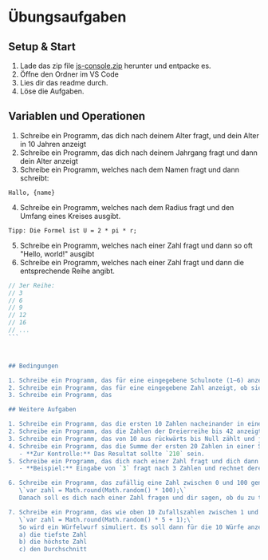 # Übungsaufgaben

## Setup & Start

1. Lade das zip file  [js-console.zip](https://github.com/bbz-biel-informatik/288-programmiertechniken-webfrontend/raw/refs/heads/master/02%20-%20console/js-console.zip) herunter und entpacke es.
2. Öffne den Ordner im VS Code
3. Lies dir das readme durch.
4. Löse die Aufgaben.

## Variablen und Operationen
1. Schreibe ein Programm, das dich nach deinem Alter fragt, und dein Alter in 10 Jahren anzeigt​
2. Schreibe ein Programm, das dich nach deinem Jahrgang fragt und dann dein Alter anzeigt​
3. Schreibe ein Programm, welches nach dem Namen
fragt und dann schreibt:
```
Hallo, {name}
```
4. Schreibe ein Programm, welches nach dem Radius fragt und den Umfang eines Kreises ausgibt.
```
Tipp: Die Formel ist U = 2 * pi * r;
```
5. Schreibe ein Programm, welches nach einer Zahl fragt und dann so oft "Hello, world!" ausgibt
6. Schreibe ein Programm, welches nach einer
Zahl fragt und dann die entsprechende Reihe angibt.

````javascript
// 3er Reihe:
// 3
// 6
// 9
// 12
// 16
// ...
```



## Bedingungen

1. Schreibe ein Programm, das für eine eingegebene Schulnote (1–6) anzeigt, ob die Prüfung bestanden ist oder nicht.   
2. Schreibe ein Programm, das für eine eingegebene Zahl anzeigt, ob sie negativ, positiv oder Null ist.
3. Schreibe ein Programm, das 

## Weitere Aufgaben

1. Schreibe ein Programm, das die ersten 10 Zahlen nacheinander in einem Nachrichtenfenster anzeigt.  
2. Schreibe ein Programm, das die Zahlen der Dreierreihe bis 42 anzeigt.  
3. Schreibe ein Programm, das von 10 aus rückwärts bis Null zählt und jeweils die Zahlen anzeigt.  
4. Schreibe ein Programm, das die Summe der ersten 20 Zahlen in einer Schleife berechnet (`1 + 2 + ... + 20`).  
   - **Zur Kontrolle:** Das Resultat sollte `210` sein.  
5. Schreibe ein Programm, das dich nach einer Zahl fragt und dich dann so viele Male mit einem Prompt-Fenster nach weiteren Zahlen fragt und danach die Summe davon ausrechnet.  
   - **Beispiel:** Eingabe von `3` fragt nach 3 Zahlen und rechnet deren Summe aus.  

6. Schreibe ein Programm, das zufällig eine Zahl zwischen 0 und 100 generiert:  
   \`var zahl = Math.round(Math.random() * 100);\`  
   Danach soll es dich nach einer Zahl fragen und dir sagen, ob du zu tief, zu hoch oder richtig geschätzt hast.  

7. Schreibe ein Programm, das wie oben 10 Zufallszahlen zwischen 1 und 6 generiert:  
   \`var zahl = Math.round(Math.random() * 5 + 1);\`  
   So wird ein Würfelwurf simuliert. Es soll dann für die 10 Würfe anzeigen:  
   a) die tiefste Zahl  
   b) die höchste Zahl  
   c) den Durchschnitt  
